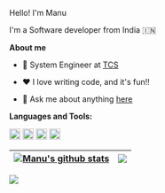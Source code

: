 Hello! I'm Manu

I'm a Software developer from India 🇮🇳

**About me**

- 💼 System Engineer at [TCS](https://www.tcs.com/)

- ❤️ I love writing code, and it's fun!!

- 💬 Ask me about anything [here](https://github.com/manujohn/manujohn/issues)



**Languages and Tools:**  

<code><img height="20" src="https://upload.wikimedia.org/wikipedia/fr/thumb/2/2e/Java_Logo.svg/1200px-Java_Logo.svg.png"></code>
<code><img height="20" src="https://upload.wikimedia.org/wikipedia/commons/thumb/c/c3/Python-logo-notext.svg/640px-Python-logo-notext.svg.png"></code>
<code><img height="20" src="https://user-images.githubusercontent.com/33158051/103466606-760a4000-4d14-11eb-9941-2f3d00371471.png"></code>
<code><img height="20" src="https://user-images.githubusercontent.com/11943860/46922529-b28cdc80-cfe0-11e8-9aec-0091161d3599.png"></code>


| <a href="https://github.com/anuraghazra/github-readme-stats"><img align="center" src="https://github-readme-stats.vercel.app/api?username=manujohn&show_icons=true&include_all_commits=true&theme=dark&hide_border=true" alt="Manu's github stats" /></a> | <a href="https://github.com/anuraghazra/github-readme-stats"><img align="center" src="https://github-readme-stats.vercel.app/api/top-langs/?username=manujohn&layout=compact&theme=dark&hide_border=true" /></a> |
| ------------- | ------------- |


![](https://komarev.com/ghpvc/?username=your-github-username&color=red)
